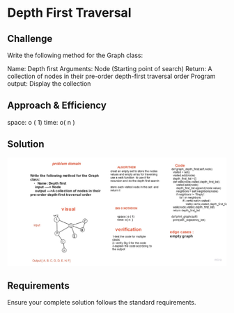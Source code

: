 
# Depth First Traversal
<!-- Short summary or background information -->

## Challenge
<!-- Description of the challenge -->

Write the following method for the Graph class:

Name: Depth first
Arguments: Node (Starting point of search)
Return: A collection of nodes in their pre-order depth-first traversal order
Program output: Display the collection

## Approach & Efficiency
<!-- What approach did you take? Why? What is the Big O space/time for this approach? -->


space: o ( 1)
time: o( n  )


## Solution
<!-- Embedded whiteboard image -->


![](/python/assets/depth_first_graph.jpg)

## Requirements
Ensure your complete solution follows the standard requirements.
